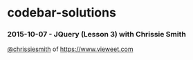 # codebar-solutions

### 2015-10-07 - JQuery (Lesson 3) with Chrissie Smith 
[@chrissiesmith]() of https://www.vieweet.com

